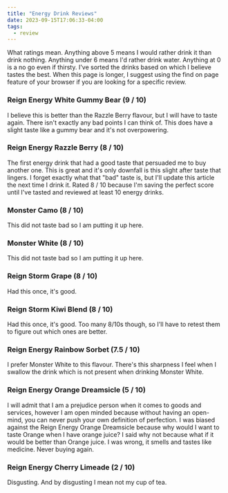 ```yaml
---
title: "Energy Drink Reviews"
date: 2023-09-15T17:06:33-04:00
tags:
  - review
---
```


What ratings mean. Anything above 5 means I would rather drink it than drink nothing. Anything under 6 means I'd rather drink water. Anything at 0 is a no go even if thirsty. I've sorted the drinks based on which I believe tastes the best. When this page is longer, I suggest using the find on page feature of your browser if you are looking for a specific review.

### Reign Energy White Gummy Bear (9 / 10)

I believe this is better than the Razzle Berry flavour, but I will have to taste again. There isn't exactly any bad points I can think of. This does have a slight taste like a gummy bear and it's not overpowering.

### Reign Energy Razzle Berry (8 / 10)

The first energy drink that had a good taste that persuaded me to buy another one. This is great and it's only downfall is this slight after taste that lingers. I forget exactly what that "bad" taste is, but I'll update this article the next time I drink it. Rated 8 / 10 because I'm saving the perfect score until I've tasted and reviewed at least 10 energy drinks.

### Monster Camo (8 / 10)

This did not taste bad so I am putting it up here.

### Monster White (8 / 10)

This did not taste bad so I am putting it up here.

### Reign Storm Grape (8 / 10)

Had this once, it's good.

### Reign Storm Kiwi Blend (8 / 10)

Had this once, it's good. Too many 8/10s though, so I'll have to retest them to figure out which ones are better.

### Reign Energy Rainbow Sorbet (7.5 / 10)

I prefer Monster White to this flavour. There's this sharpness I feel when I swallow the drink which is not present when drinking Monster White.

### Reign Energy Orange Dreamsicle (5 / 10)

I will admit that I am a prejudice person when it comes to goods and services, however I am open minded because without having an open-mind, you can never push your own definition of perfection. I was biased against the Reign Energy Orange Dreamsicle because why would I want to taste Orange when I have orange juice? I said
why not because what if it would be better than Orange juice. I was wrong, it smells and tastes like medicine. Never buying again.

### Reign Energy Cherry Limeade (2 / 10)

Disgusting. And by disgusting I mean not my cup of tea.
